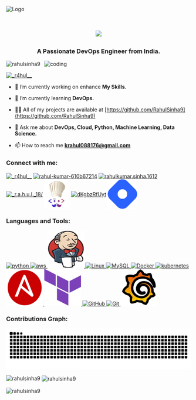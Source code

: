 ![Logo](https://cdn.hashnode.com/res/hashnode/image/upload/v1679457321415/e404c522-8c6c-429a-b226-f8c98b9c3948.gif)
<h1 align="center">
    <img src="https://readme-typing-svg.herokuapp.com/?font=Righteous&size=35&center=true&vCenter=true&width=500&height=70&duration=4000&lines=Hi+There!+👋🏻+I'm+Rahul!;" />
</h1>
<h3 align="center">A Passionate DevOps Engineer from India.</h3>
<img align="right" alt="coding" width="400" src="https://liveimages.algoworks.com/new-algoworks/wp-content/uploads/2022/06/28161925/DevOps-min.gif">

<p align="left"> <img src="https://komarev.com/ghpvc/?username=rahulsinha9&label=Profile%20views&color=0e75b6&style=flat" alt="rahulsinha9" /> </p>

<p align="left"> <a href="https://twitter.com/_r4hul__" target="blank"><img src="https://img.shields.io/twitter/follow/_r4hul__?logo=twitter&style=for-the-badge" alt="_r4hul__" /></a> </p>

- 🔭 I’m currently working on enhance **My Skills.**

- 🌱 I’m currently learning **DevOps.**

- 👨‍💻 All of my projects are available at [https://github.com/RahulSinha9](https://github.com/RahulSinha9)

- 💬 Ask me about **DevOps, Cloud, Python, Machine Learning, Data Science.**

- 📫 How to reach me **krahul088176@gmail.com**

<h3 align="left">Connect with me:</h3>
<p align="left">
<a href="https://twitter.com/_r4hul__" target="blank"><img align="center" src="https://cliply.co/wp-content/uploads/2021/09/CLIPLY_372109260_TWITTER_LOGO_400.gif" alt="_r4hul__" height="80" width="80" /></a>
<a href="https://linkedin.com/in/rahul-kumar-610b67214" target="blank"><img align="center" src="https://cliply.co/wp-content/uploads/2021/02/372102050_LINKEDIN_ICON_TRANSPARENT_1080.gif" alt="rahul-kumar-610b67214" height="80" width="80" /></a>
<a href="https://fb.com/rahulkumar.sinha.1612" target="blank"><img align="center" src="https://cliply.co/wp-content/uploads/2019/07/371907490_FACEBOOK_ICON_TRANSPARENT_400.gif" alt="rahulkumar.sinha.1612" height="80" width="80" /></a>
<a href="https://instagram.com/_r.a.h.u.l._18/" target="blank"><img align="center" src="https://media.tenor.com/QsaxvK8W_AoAAAAi/araslot-instagram.gif" alt="_r.a.h.u.l._18/" height="80" width="80" /></a>
<a href="https://www.codechef.com/users/krahul088176" target="blank"><img align="center" src="codechef.gif" alt="krahul088176" height="80" width="70" /></a>
<a href="https://discord.gg/dKgbzRfUyt" target="blank"><img align="center" src="https://cliply.co/wp-content/uploads/2021/08/372108630_DISCORD_LOGO_400.gif" alt="dKgbzRfUyt" height="80" width="80" /></a>
<a href="https://hashnode.com/@rahulsinha99" target="blank"><img align="center" src="hashnoad.gif" alt="dKgbzRfUyt" height="80" width="80" /></a>
</p>

<h3 align="left">Languages and Tools:</h3>
<p align="left"> <a href="https://www.python.org" target="_blank" rel="noreferrer"> <img src="https://media3.giphy.com/media/KAq5w47R9rmTuvWOWa/200.gif?cid=6c09b95280ac4p2qsgrpk4rz3ci0jd30iz053kmmk5xzhphk&ep=v1_gifs_search&rid=200.gif&ct=g" alt="python" width="100" height="100"/> </a> <a href="https://aws.amazon.com" target="_blank" rel="noreferrer"> <img src=  "https://d1muf25xaso8hp.cloudfront.net/https%3A%2F%2Fmeta-q.cdn.bubble.io%2Ff1626431185579x696909144901865600%2F%25231-AWS-File-uploader-Any-size%25281%2529.gif?w=&h=&auto=compress&dpr=1&fit=max" alt="aws" width="100" height="100"/> </a> <a href="https://www.jenkins.com" target="_blank" rel="noreferrer"> <img src="jen.gif" alt="Jenkins" width="100" height="100"/> </a> <a href="https://linux.com" target="_blank" rel="noreferrer"> <img src="https://ftp.psu.ac.th/pub/linux-logo/tux122.gif" alt="Linux" width="100" height="100"/> </a> <a href="https://www.mySql.com" target="_blank" rel="noreferrer"> <img src="https://miro.medium.com/v2/resize:fit:1400/1*Fcb8NTqTBj7kCONnmF5wgQ.gif" alt="MySQL" width="100" height="100"/> </a> <a href="https://www.Docker.com" target="_blank" rel="noreferrer"> <img src="https://media.licdn.com/dms/image/D5612AQGrDzZwx8xCtw/article-cover_image-shrink_600_2000/0/1702880752441?e=2147483647&v=beta&t=lm0PkkUFWu9B2WNrV-gsOKX5R-v1Stmqh485k5sa4oU" alt="Docker" width="100" height="100"/> </a> <a href="https://www.kubernetes.com/" target="_blank" rel="noreferrer"> <img src="https://media.licdn.com/dms/image/D4D12AQHmYVlRd2faDg/article-cover_image-shrink_600_2000/0/1700770176087?e=2147483647&v=beta&t=XUuzWccuyup1rdvGRErsHFFGtUs9_IaaqB8aL0euA6A" alt="kubernetes" width="100" height="100"/> </a>  <a href="https://ansible.com" target="_blank" rel="noreferrer"> <img src="ans.gif" alt="Ansible" width="100" height="100"/> <a href="https://terraform.com/" target="_blank" rel="noreferrer"> <img src="ter.gif" alt="terraform" width="100" height="100"/> </a> <a href="https://www.gitHub.com" target="_blank" rel="noreferrer"> <img src="https://assets-v2.lottiefiles.com/a/f62481a4-1172-11ee-aa7c-232f008dfb14/Sl4fTVnhQL.gif" alt="GitHub" width="100" height="100"/> </a><a href="https://www.git.com/en" target="_blank" rel="noreferrer"> <img src="https://media2.giphy.com/media/v1.Y2lkPTc5MGI3NjExYXI4NGdmamk0bGsxYWpncXYyc2pjand4OHJndWh6dms1OXg2bGVwciZlcD12MV9pbnRlcm5hbF9naWZfYnlfaWQmY3Q9Zw/kH6CqYiquZawmU1HI6/giphy.gif" alt="Git" width="100" height="100"/> </a><a href="https://www.grafana.com" target="_blank" rel="noreferrer"> <img src="gra.gif" alt="grafana" width="100" height="100"/> </a> </p>
<h3 align="left">Contributions Graph:</h3>
<div align="center">
    
![snake gif](https://github.com/arcVaishali/arcVaishali/blob/output/github-snake-dark.svg)

</div>

<p><img align="left" src="https://github-readme-stats.vercel.app/api/top-langs?username=rahulsinha9&show_icons=true&locale=en&layout=compact" alt="rahulsinha9" /></p>

<p>&nbsp;<img align="center" src="https://github-readme-stats.vercel.app/api?username=rahulsinha9&show_icons=true&locale=en" alt="rahulsinha9" /></p>

<p><img align="center" src="https://github-readme-streak-stats.herokuapp.com/?user=rahulsinha9&" alt="rahulsinha9" /></p>
